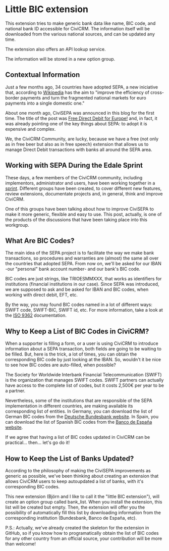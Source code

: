 Little BIC extension
====================

This extension tries to make generic bank data like name, BIC code, and national bank ID accessible for CiviCRM. The information itself will be downloaded from the various national sources, and can be updated any time.

The extension also offers an API lookup service.

The information will be stored in a new option group.

Contextual Information
----------------------

Just a few months ago, 34 countries have adopted SEPA, a new iniciative that, according to [Wikipedia](http://en.wikipedia.org/wiki/Single_Euro_Payments_Area) has the aim to "improve the efficiency of cross-border payments and turn the fragmented national markets for euro payments into a single domestic one."

About one month ago, CiviSEPA was announced in this blog for the first time. The title of the post was [Free Direct Debit for Europe!](https://civicrm.org/blogs/bjoerne/free-direct-debit-europe) and, in fact, it was already pointing one of the key things about SEPA: to adopt it is expensive and complex.

We, the CiviCRM Community, are lucky, because we have a free (not only as in free beer but also as in free speech) extension that allows us to manage Direct Debit transactions with banks all around the SEPA area.

Working with SEPA During the Edale Sprint
-----------------------------------------

These days, a few members of the CiviCRM community, including implementors, administrator and users, have been working together in a [sprint](http://en.wikipedia.org/wiki/Sprint_%28software_development%29). Different groups have been created, to cover different new features, review extensions, documentate projects and, in general, think and improve CiviCRM.

One of this groups have been talking about how to improve CiviSEPA to make it more generic, flexible and easy to use. This post, actually, is one of the products of the discussions that have been taking place into this workgroup.

What Are BIC Codes?
-------------------

The main idea of the SEPA project is to facilitate the way we make bank transactions, so procedures and warranties are (almost) the same all over the countries that adopted SEPA. From now on, we'll be asked for our IBAN -our "personal" bank account number- and our bank's BIC code.

BIC codes are just strings, like TRIOESMMXXX, that works as identifiers for institutions (financial institutions in our case). Since SEPA was introduced, we are supposed to ask and be asked for IBAN and BIC codes, when working with direct debit, EFT, etc.

By the way, you may found BIC codes named in a lot of different ways: SWIFT code, SWIFT-BIC, SWIFT id, etc. For more information, take a look at the [ISO 9362](http://en.wikipedia.org/wiki/ISO_9362) documentation.

Why to Keep a List of BIC Codes in CiviCRM?
-------------------------------------------

When a supporter is filling a form, or a user is using CiviCRM to introduce information about a SEPA transaction, both fields are going to be waiting to be filled. But, here is the trick, a lot of times, you can obtain the corresponding BIC code by just looking at the IBAN. So, wouldn't it be nice to see how BIC codes are auto-filled, when possible?

The Society for Worldwide Interbank Financial Telecommunication (SWIFT) is the organization that manages SWIFT codes. SWIFT partners can actually have access to the complete list of codes, but it costs 2,500€ per year to be a partner.

Nevertheless, some of the institutions that are responsible of the SEPA implementation in different countries, are making available its corresponding list of entities. In Germany, you can download the list of German BIC codes from the [Deutsche Bundesbank website](http://www.bundesbank.de/Redaktion/DE/Standardartikel/Aufgaben/Unbarer_Zahlungsverkehr/bankleitzahlen_download.html). In Spain, you can download the list of Spanish BIC codes from the [Banco de España website](http://www.bde.es/bde/es/secciones/servicios/Particulares_y_e/Registros_de_Ent/).

If we agree that having a list of BIC codes updated in CiviCRM can be practical... then... let's go do it!

How to Keep the List of Banks Updated?
--------------------------------------

According to the philosophy of making the CiviSEPA improvements as generic as possible, we've been thinking about creating an extension that allows CiviCRM users to keep autoupdated a list of banks, with it's corresponding BIC codes.

This new extension (Björn and I like to call it the "little BIC extension"), will create an option group called bank_list. When you install the extension, this list will be created but empty. Then, the extension will offer you the possibility of automatically fill this list by downloading information from the corresponding institution (Bundesbank, Banco de España, etc).

P.S.: Actually, we've already created the skeleton for the extension in GitHub, so if you know how to programatically obtain the list of BIC codes for any other country from an official source, your contribution will be more than welcome!
